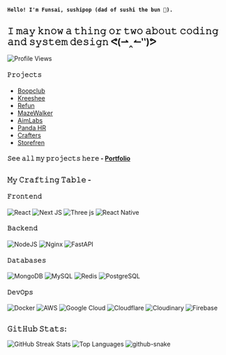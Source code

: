 #### ``` Hello! I'm Funsai, sushipop (dad of sushi the bun 🐇). ```
## 𝙸 𝚖𝚊𝚢 𝚔𝚗𝚘𝚠 𝚊 𝚝𝚑𝚒𝚗𝚐 𝚘𝚛 𝚝𝚠𝚘 𝚊𝚋𝚘𝚞𝚝 𝚌𝚘𝚍𝚒𝚗𝚐 𝚊𝚗𝚍 𝚜𝚢𝚜𝚝𝚎𝚖 𝚍𝚎𝚜𝚒𝚐𝚗 ᕙ⁠(⁠⇀⁠‸⁠↼⁠‶⁠)⁠ᕗ
![Profile Views](https://komarev.com/ghpvc/?username=FunsaiSushi&style=for-the-badge)

#### 𝙿𝚛𝚘𝚓𝚎𝚌𝚝𝚜

- [Boopclub](https://boopclub.vercel.app)
- [Kreeshee](https://kreeshee.vercel.app)
- [Refun](https://refun.vercel.app)
- [MazeWalker](https://mazewalker.vercel.app)
- [AimLabs](https://aimlabs-rho.vercel.app)
- [Panda HR](https://pandahr.vercel.app)
- [Crafters](https://craftersbd.vercel.app)
- [Storefren](https://github.com/FunsaiSushi/storefren)

#### 𝚂𝚎𝚎 𝚊𝚕𝚕 𝚖𝚢 𝚙𝚛𝚘𝚓𝚎𝚌𝚝𝚜 𝚑𝚎𝚛𝚎 - [Portfolio](https://funsai.vercel.app)
<!--
#### 𝙲𝚘𝚗𝚗𝚎𝚌𝚝 𝚠𝚒𝚝𝚑 𝚖𝚎 :
[![X](https://img.shields.io/badge/X-black.svg?style=for-the-badge&logo=X&logoColor=white)](https://x.com/FunsaiSushi) 
[![Instagram](https://img.shields.io/badge/Instagram-E4405F?style=for-the-badge&logo=instagram&logoColor=white)](https://instagram.com/funsai.sushi)
-->
## 
### 𝙼𝚢 𝙲𝚛𝚊𝚏𝚝𝚒𝚗𝚐 𝚃𝚊𝚋𝚕𝚎 -
#### 𝙵𝚛𝚘𝚗𝚝𝚎𝚗𝚍
![React](https://img.shields.io/badge/react-%2320232a.svg?style=for-the-badge&logo=react&logoColor=%2361DAFB) 
![Next JS](https://img.shields.io/badge/Next-black?style=for-the-badge&logo=next.js&logoColor=white) 
![Three js](https://img.shields.io/badge/threejs-black?style=for-the-badge&logo=three.js&logoColor=white)
![React Native](https://img.shields.io/badge/react_native-%2320232a.svg?style=for-the-badge&logo=react&logoColor=%2361DAFB)

#### 𝙱𝚊𝚌𝚔𝚎𝚗𝚍
![NodeJS](https://img.shields.io/badge/node.js-6DA55F?style=for-the-badge&logo=node.js&logoColor=white)
![Nginx](https://img.shields.io/badge/nginx-%23009639.svg?style=for-the-badge&logo=nginx&logoColor=white)
![FastAPI](https://img.shields.io/badge/FastAPI-%2333B1FF.svg?style=for-the-badge&logo=fastapi&logoColor=white)  
#### 𝙳𝚊𝚝𝚊𝚋𝚊𝚜𝚎𝚜
![MongoDB](https://img.shields.io/badge/MongoDB-%234ea94b.svg?style=for-the-badge&logo=mongodb&logoColor=white)
![MySQL](https://img.shields.io/badge/mysql-4479A1.svg?style=for-the-badge&logo=mysql&logoColor=white) 
![Redis](https://img.shields.io/badge/redis-%23DD0031.svg?style=for-the-badge&logo=redis&logoColor=white)
![PostgreSQL](https://img.shields.io/badge/PostgreSQL-336791?style=for-the-badge&logo=postgresql&logoColor=white) 

#### 𝙳𝚎𝚟𝙾𝚙𝚜
![Docker](https://img.shields.io/badge/docker-%230db7ed.svg?style=flat-square&logo=docker&logoColor=white)
![AWS](https://img.shields.io/badge/AWS-%23FF9900.svg?style=flat-square&logo=amazon-aws&logoColor=white) 
![Google Cloud](https://img.shields.io/badge/GoogleCloud-%234285F4.svg?style=flat-square&logo=google-cloud&logoColor=white) 
![Cloudflare](https://img.shields.io/badge/Cloudflare-F38020?style=flat-square&logo=Cloudflare&logoColor=white) 
![Cloudinary](https://img.shields.io/badge/Cloudinary-%233776AB.svg?style=flat-square&logo=cloudinary&logoColor=white) 
![Firebase](https://img.shields.io/badge/Firebase-%23039BE5.svg?style=flat-square&logo=firebase&logoColor=white)
##
### 𝙶𝚒𝚝𝙷𝚞𝚋 𝚂𝚝𝚊𝚝𝚜:
<!-- ![](https://github-readme-stats.vercel.app/api?username=FunsaiSushi&theme=dark&hide_border=false&include_all_commits=false&count_private=false) -->
<!-- Dark mode -->
<picture>
  <source 
    srcset="https://github-readme-streak-stats.herokuapp.com/?user=FunsaiSushi&theme=dark&hide_border=false" 
    media="(prefers-color-scheme: dark)" />
  <img 
    src="https://github-readme-streak-stats.herokuapp.com/?user=FunsaiSushi&theme=light&hide_border=false" 
    alt="GitHub Streak Stats" />
</picture>

<!-- Top Languages Card -->
<picture>
  <source 
    srcset="https://github-readme-stats.vercel.app/api/top-langs/?username=FunsaiSushi&theme=dark&hide_border=false&layout=compact" 
    media="(prefers-color-scheme: dark)" />
  <img 
    src="https://github-readme-stats.vercel.app/api/top-langs/?username=FunsaiSushi&theme=light&hide_border=false&layout=compact" 
    alt="Top Languages" />
</picture>


<picture>
  <source media="(prefers-color-scheme: dark)" srcset="https://raw.githubusercontent.com/FunsaiSushi/FunsaiSushi/output/github-snake-dark.svg" />
  <source media="(prefers-color-scheme: light)" srcset="https://raw.githubusercontent.com/FunsaiSushi/FunsaiSushi/output/github-snake.svg" />
  <img alt="github-snake" src="https://raw.githubusercontent.com/tobiasmeyhoefer/tobiasmeyhoefer/output/github-snake.svg" />
</picture>
